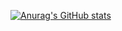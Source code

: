 [![Anurag's GitHub stats](https://github-readme-stats.vercel.app/api?username=karake-shoya)](https://github.com/anuraghazra/github-readme-stats)
